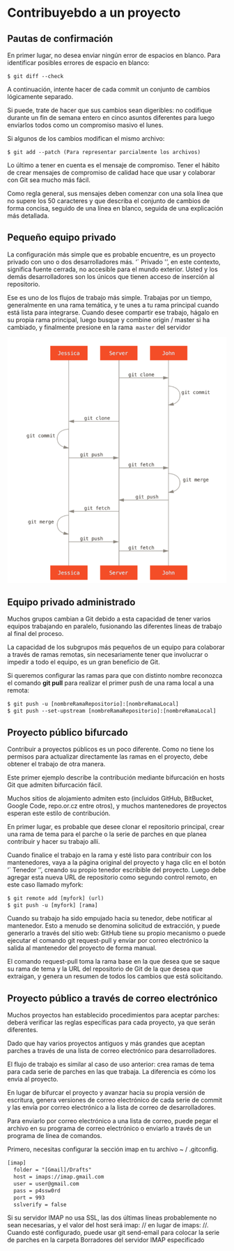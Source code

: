 # Contribuyebdo a un proyecto

## Pautas de confirmación

En primer lugar, no desea enviar ningún error de espacios en blanco.
Para identificar posibles errores de espacio en blanco:

```
$ git diff --check
```

A continuación, intente hacer de cada commit un conjunto de cambios lógicamente separado. 

Si puede, trate de hacer que sus cambios sean digeribles: no codifique durante un fin de semana entero en cinco asuntos diferentes para luego envíarlos todos como un compromiso masivo el lunes.

Si algunos de los cambios modifican el mismo archivo:

```
$ git add --patch (Para representar parcialmente los archivos)
```

Lo último a tener en cuenta es el mensaje de compromiso. Tener el hábito de crear mensajes de compromiso de calidad hace que usar y colaborar con Git sea mucho más fácil. 

Como regla general, sus mensajes deben comenzar con una sola línea que no supere los 50 caracteres y que describa el conjunto de cambios de forma concisa, seguido de una línea en blanco, seguida de una explicación más detallada. 

## Pequeño equipo privado

La configuración más simple que es probable encuentre, es un proyecto privado con uno o dos desarrolladores más. ‘` Privado '’, en este contexto, significa fuente cerrada, no accesible para el mundo exterior. Usted y los demás desarrolladores son los únicos que tienen acceso de inserción al repositorio.

Ese es uno de los flujos de trabajo más simple. Trabajas por un tiempo, generalmente en una rama temática, y te unes a tu rama principal cuando está lista para integrarse. Cuando desee compartir ese trabajo, hágalo en su propia rama principal, luego busque y combine origin / master si ha cambiado, y finalmente presione en la rama` master` del servidor

![Pequeño equipo privado](small_team.png "Pequeño equipo privado")

## Equipo privado administrado

Muchos grupos cambian a Git debido a esta capacidad de tener varios equipos trabajando en paralelo, fusionando las diferentes líneas de trabajo al final del proceso. 

La capacidad de los subgrupos más pequeños de un equipo para colaborar a través de ramas remotas, sin necesariamente tener que involucrar o impedir a todo el equipo, es un gran beneficio de Git.

Si queremos configurar las ramas para que con distinto nombre reconozca el comando __git pull__ para realizar el primer push de una rama local a una remota:

```
$ git push -u [nombreRamaRepositorio]:[nombreRamaLocal]
$ git push --set-upstream [nombreRamaRepositorio]:[nombreRamaLocal]
```

## Proyecto público bifurcado

Contribuir a proyectos públicos es un poco diferente. Como no tiene los permisos para actualizar directamente las ramas en el proyecto, debe obtener el trabajo de otra manera. 

Este primer ejemplo describe la contribución mediante bifurcación en hosts Git que admiten bifurcación fácil. 

Muchos sitios de alojamiento admiten esto (incluidos GitHub, BitBucket, Google Code, repo.or.cz entre otros), y muchos mantenedores de proyectos esperan este estilo de contribución. 

En primer lugar, es probable que desee clonar el repositorio principal, crear una rama de tema para el parche o la serie de parches en que planea contribuir y hacer su trabajo allí.

Cuando finalice el trabajo en la rama y esté listo para contribuir con los mantenedores, vaya a la página original del proyecto y haga clic en el botón ‘` Tenedor '’, creando su propio tenedor escribible del proyecto. Luego debe agregar esta nueva URL de repositorio como segundo control remoto, en este caso llamado myfork:

```
$ git remote add [myfork] (url)
$ git push -u [myfork] [rama]
```

Cuando su trabajo ha sido empujado hacia su tenedor, debe notificar al mantenedor. Esto a menudo se denomina solicitud de extracción, y puede generarlo a través del sitio web: GitHub tiene su propio mecanismo o puede ejecutar el comando git request-pull y envíar por correo electrónico la salida al mantenedor del proyecto de forma manual.

El comando request-pull toma la rama base en la que desea que se saque su rama de tema y la URL del repositorio de Git de la que desea que extraigan, y genera un resumen de todos los cambios que está solicitando. 

## Proyecto público a través de correo electrónico

Muchos proyectos han establecido procedimientos para aceptar parches: deberá verificar las reglas específicas para cada proyecto, ya que serán diferentes. 

Dado que hay varios proyectos antiguos y más grandes que aceptan parches a través de una lista de correo electrónico para desarrolladores.

El flujo de trabajo es similar al caso de uso anterior: crea ramas de tema para cada serie de parches en las que trabaja. La diferencia es cómo los envía al proyecto. 

En lugar de bifurcar el proyecto y avanzar hacia su propia versión de escritura, genera versiones de correo electrónico de cada serie de commit y las envía por correo electrónico a la lista de correo de desarrolladores.

Para enviarlo por correo electrónico a una lista de correo, puede pegar el archivo en su programa de correo electrónico o enviarlo a través de un programa de línea de comandos.

Primero, necesitas configurar la sección imap en tu archivo ~ / .gitconfig. 

```
[imap]
  folder = "[Gmail]/Drafts"
  host = imaps://imap.gmail.com
  user = user@gmail.com
  pass = p4ssw0rd
  port = 993
  sslverify = false
```

Si su servidor IMAP no usa SSL, las dos últimas líneas probablemente no sean necesarias, y el valor del host será imap: // en lugar de imaps: //. Cuando esté configurado, puede usar git send-email para colocar la serie de parches en la carpeta Borradores del servidor IMAP especificado